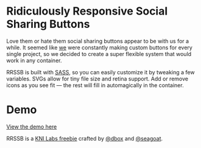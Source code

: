 
# Ridiculously Responsive Social Sharing Buttons

Love them or hate them social sharing buttons appear to be with us for a while. It seemed like <a href="http://www.kurtnoble.com">we</a> were constantly making custom buttons for every single project, so we decided to create a super flexible system that would work in any container.

RRSSB is built with <a href="http://sass-lang.com/">SASS</a>, so you can easily customize it by tweaking a few variables. SVGs allow for tiny file size and retina support. Add or remove icons as you see fit &mdash; the rest will fill in automagically in the container.

# Demo

<a href="http://kurtnoble.com/labs/rrssb/">View the demo here</a>

RRSSB is a <a href="http://devsitelocation.com/projects/rrssb/">KNI Labs freebie</a> crafted by <a href="http://www.twitter.com/dbox/">@dbox</a> and <a href="http://www.twitter.com/seagoat">@seagoat</a>.